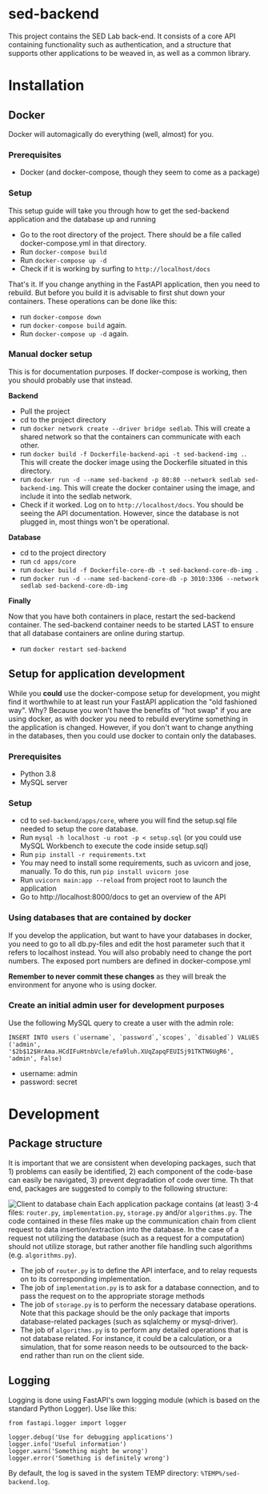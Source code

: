 # sed-backend
This project contains the SED Lab back-end. It consists of a core API containing functionality such as authentication, and a structure that supports other applications to be weaved in, as well as a common library.

# Installation

## Docker
Docker will automagically do everything (well, almost) for you.

### Prerequisites
- Docker (and docker-compose, though they seem to come as a package)

### Setup
This setup guide will take you through how to get the sed-backend application and the database up and running

- Go to the root directory of the project. There should be a file called docker-compose.yml in that directory.
- Run `docker-compose build`
- Run `docker-compose up -d`
- Check if it is working by surfing to `http://localhost/docs`

That's it. If you change anything in the FastAPI application, then you need to rebuild. 
But before you build it is advisable to first shut down your containers. These operations can be done like this:
- run `docker-compose down`
- run `docker-compose build` again.
- Run `docker-compose up -d` again.

### Manual docker setup 
This is for documentation purposes. If docker-compose is working, then you should probably use that instead.

**Backend**

- Pull the project
- cd to the project directory
- run `docker network create --driver bridge sedlab`. This will create a shared network so that the containers can communicate with each other.
- run `docker build -f Dockerfile-backend-api -t sed-backend-img .`. This will create the docker image using the Dockerfile situated in this directory.
- run `docker run -d --name sed-backend -p 80:80 --network sedlab sed-backend-img`. This will create the docker container using the image, and include it into the sedlab network.
- Check if it worked. Log on to `http://localhost/docs`. You should be seeing the API documentation. However, since the database is not plugged in, most things won't be operational.

**Database**

- cd to the project directory
- run `cd apps/core`
- run `docker build -f Dockerfile-core-db -t sed-backend-core-db-img .`
- run `docker run -d --name sed-backend-core-db -p 3010:3306 --network sedlab sed-backend-core-db-img`

**Finally**

Now that you have both containers in place, restart the sed-backend container. The sed-backend container needs to be started LAST to ensure that all database containers are online during startup.
- run `docker restart sed-backend`

## Setup for application development
While you **could** use the docker-compose setup for development, you might find it worthwhile 
to at least run your FastAPI application the "old fashioned way". Why? Because you won't
have the benefits of "hot swap" if you are using docker, as with docker you need to rebuild
everytime something in the application is changed. 
However, if you don't want to change anything in the databases, then you could use docker to contain only the databases.

### Prerequisites
- Python 3.8
- MySQL server

### Setup
- cd to `sed-backend/apps/core`, where you will find the setup.sql file needed to setup the core database.
- Run `mysql -h localhost -u root -p < setup.sql` (or you could use MySQL Workbench to execute the code inside setup.sql)
- Run `pip install -r requirements.txt` 
- You may need to install some requirements, such as uvicorn and jose, manually. To do this, run `pip install uvicorn jose`
- Run `uvicorn main:app --reload` from project root to launch the application
- Go to http://localhost:8000/docs to get an overview of the API

### Using databases that are contained by docker
If you develop the application, but want to have your databases in docker, you need to go to all db.py-files and edit 
the host parameter such that it refers to localhost instead. You will also probably need to change the port numbers. 
The exposed port numbers are defined in docker-compose.yml

**Remember to never commit these changes** as they will break the environment for anyone who is using docker.

### Create an initial admin user for development purposes
Use the following MySQL query to create a user with the admin role:

```INSERT INTO users (`username`, `password`,`scopes`, `disabled`) VALUES ('admin', '$2b$12$HrAma.HCdIFuHtnbVcle/efa9luh.XUqZapqFEUISj91TKTN6UgR6', 'admin', False)```

- username: admin
- password: secret

# Development

## Package structure
It is important that we are consistent when developing packages, such that 1) problems can easily be identified, 2) each component of the code-base can easily be navigated, 3) prevent degradation of code over time. Th that end, packages are suggested to comply to the following structure:

![Client to database chain](https://github.com/sed-group/architecture/blob/main/img/client-to-db-communication.PNG?raw=true "System Architecture Overview")
Each application package contains (at least) 3-4 files: `router.py`, `implementation.py`, `storage.py` and/or `algorithms.py`. The code contained in these files make up the communication chain from client request to data insertion/extraction into the database. In the case of a request not utilizing the database (such as a request for a computation) should not utilize storage, but rather another file handling such algorithms (e.g. `algorithms.py`).

- The job of `router.py` is to define the API interface, and to relay requests on to its corresponding implementation.
- The job of `implementation.py` is to ask for a database connection, and to pass the request on to the appropriate storage methods
- The job of `storage.py` is to perform the necessary database operations. Note that this package should be the only package that imports database-related packages (such as sqlalchemy or mysql-driver).
- The job of `algorithms.py` is to perform any detailed operations that is not database related. For instance, it could be a calculation, or a simulation, that for some reason needs to be outsourced to the back-end rather than run on the client side.


## Logging
Logging is done using FastAPI's own logging module (which is based on the standard Python Logger). Use like this: 
```
from fastapi.logger import logger

logger.debug('Use for debugging applications')
logger.info('Useful information')
logger.warn('Something might be wrong')
logger.error('Something is definitely wrong')

```  
By default, the log is saved in the system TEMP directory: `%TEMP%/sed-backend.log`.
